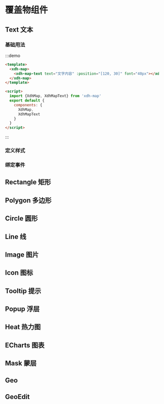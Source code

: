# 覆盖物组件

## Text 文本

### 基础用法

:::demo
```html
<template>
  <xdh-map>
    <xdh-map-text text="文字内容" :position="[120, 30]" font="40px"></xdh-map-text>
  </xdh-map>
</template>

<script>
  import {XdhMap, XdhMapText} from 'xdh-map'
  export default {
    components: {
      XdhMap,
      XdhMapText
    }
  }
</script>
```
:::

### 定义样式

### 绑定事件

## Rectangle 矩形

## Polygon 多边形

## Circle 圆形

## Line 线

## Image 图片

## Icon 图标

## Tooltip 提示

## Popup 浮层

## Heat 热力图

## ECharts 图表

## Mask 蒙层

## Geo

## GeoEdit 
